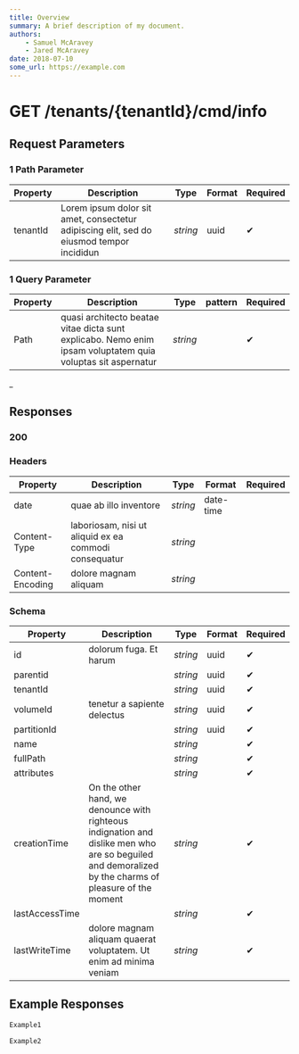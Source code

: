 ```yaml
---
title: Overview
summary: A brief description of my document.
authors:
    - Samuel McAravey
    - Jared McAravey
date: 2018-07-10
some_url: https://example.com
---
```


# **GET** /tenants/{tenantId}/cmd/info

## Request Parameters

### 1 Path Parameter

   | Property | Description                                                                              | Type     | Format | Required |
   | -------- | ---------------------------------------------------------------------------------------- | -------- | ------ | -------- |
   | tenantId | Lorem ipsum dolor sit amet, consectetur adipiscing elit, sed do eiusmod tempor incididun | _string_ | uuid   | ✔        |

### 1 Query Parameter

 | Property | Description                                                                                                 | Type     | pattern | Required |
 | -------- | ----------------------------------------------------------------------------------------------------------- | -------- | ------- | -------- |
 | Path     | quasi architecto beatae vitae dicta sunt explicabo. Nemo enim ipsam voluptatem quia voluptas sit aspernatur | _string_ |         | ✔        |
  _

## Responses

### 200

### Headers

 | Property         | Description                                           | Type     | Format    | Required |
 | ---------------- | ----------------------------------------------------- | -------- | --------- | -------- |
 | date             | quae ab illo inventore                                | _string_ | date-time |          |
 | Content-Type     | laboriosam, nisi ut aliquid ex ea commodi consequatur | _string_ |           |          |
 | Content-Encoding | dolore magnam aliquam                                 | _string_ |           |          |
  
### Schema

| Property       | Description                                                                                                                                           | Type     | Format | Required |
| -------------- | ----------------------------------------------------------------------------------------------------------------------------------------------------- | -------- | ------ | -------- |
| id             | dolorum fuga. Et harum                                                                                                                                | _string_ | uuid   | ✔        |
| parentid       |                                                                                                                                                       | _string_ | uuid   | ✔        |
| tenantId       |                                                                                                                                                       | _string_ | uuid   | ✔        |
| volumeId       | tenetur a sapiente delectus                                                                                                                           | _string_ | uuid   | ✔        |
| partitionId    |                                                                                                                                                       | _string_ | uuid   | ✔        |
| name           |                                                                                                                                                       | _string_ |        | ✔        |
| fullPath       |                                                                                                                                                       | _string_ |        | ✔        |
| attributes     |                                                                                                                                                       | _string_ |        | ✔        |
| creationTime   | On the other hand, we denounce with righteous indignation and dislike men who are so beguiled and demoralized by the charms of pleasure of the moment | _string_ |        | ✔        |
| lastAccessTime |                                                                                                                                                       | _string_ |        | ✔        |
| lastWriteTime  | dolore magnam aliquam quaerat voluptatem. Ut enim ad minima veniam                                                                                    | _string_ |        | ✔        |

## Example Responses

```bash
Example1
```

```csharp
Example2
```